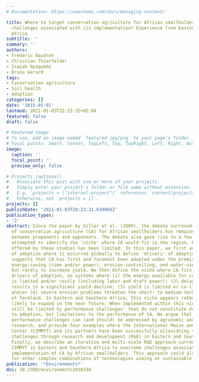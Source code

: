 ```yaml
---
# Documentation: https://wowchemy.com/docs/managing-content/

title: Where to target conservation agriculture for African smallholders? How to overcome
  challenges associated with its implementation? Experience from Eastern and Southern
  Africa
subtitle: ''
summary: ''
authors:
- Frédéric Baudron
- Christian Thierfelder
- Isaiah Nyagumbo
- Bruno Gérard
tags:
- Conservation agriculture
- Soil health
- Adoption
categories: []
date: '2015-01-01'
lastmod: 2021-01-03T22:23:32+02:00
featured: false
draft: false

# Featured image
# To use, add an image named `featured.jpg/png` to your page's folder.
# Focal points: Smart, Center, TopLeft, Top, TopRight, Left, Right, BottomLeft, Bottom, BottomRight.
image:
  caption: ''
  focal_point: ''
  preview_only: false

# Projects (optional).
#   Associate this post with one or more of your projects.
#   Simply enter your project's folder or file name without extension.
#   E.g. `projects = ["internal-project"]` references `content/project/deep-learning/index.md`.
#   Otherwise, set `projects = []`.
projects: []
publishDate: '2021-01-03T20:23:31.639066Z'
publication_types:
- '2'
abstract: Since the paper by Giller et al. (2009), the debate surrounding the suitability
  of conservation agriculture (CA) for African smallholders has remained polarized
  between proponents and opponents. The debate also gave rise to a few studies that
  attempted to identify the 'niche' where CA would fit in the region, but the insight
  offered by these studies has been limited. In this paper, we first analyze the rationale
  of adoption where it occurred globally to define 'drivers' of adoption. Our analysis
  suggests that CA has first and foremost been adopted under the premises of being
  energy-saving (time and/or power), erosion-controlling, and water-use efficient,
  but rarely to increase yield. We then define the niche where CA fits, based on these
  drivers of adoption, as systems where (1) the energy available for crop establishment
  is limited and/or costly (including labor and draft power); (2) delayed planting
  results in a significant yield decline; (3) yield is limited or co-limited by water;
  and/or (4) severe erosion problems threaten the short- to medium-term productivity
  of farmland. In Eastern and Southern Africa, this niche appears rather large and
  likely to expand in the near future. When implemented within this niche, CA may
  still be limited by performance challenges' that do not constitute drivers or barriers
  to adoption, but limitations to the performance of CA. We argue that most of these
  performance challenges can (and should) be addressed by agronomic and socio-economic
  research, and provide four examples where the International Maize and Wheat Improvement
  Center (CIMMYT) and its partners have been successfully alleviating four very different
  challenges through research and development (R&D) in Eastern and Southern Africa.
  Finally, we describe an iterative and multi-scale R&D approach currently used by
  CIMMYT in Eastern and Southern Africa to overcome challenges associated with the
  implementation of CA by African smallholders. This approach could also be useful
  for other complex combinations of technologies aiming at sustainable intensification.
publication: '*Environments*'
doi: 10.3390/environments2030338
---
```

